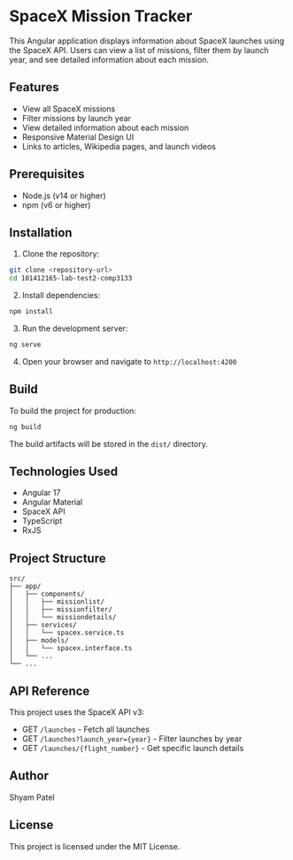 # SpaceX Mission Tracker

This Angular application displays information about SpaceX launches using the SpaceX API. Users can view a list of missions, filter them by launch year, and see detailed information about each mission.

## Features

- View all SpaceX missions
- Filter missions by launch year
- View detailed information about each mission
- Responsive Material Design UI
- Links to articles, Wikipedia pages, and launch videos

## Prerequisites

- Node.js (v14 or higher)
- npm (v6 or higher)

## Installation

1. Clone the repository:
```bash
git clone <repository-url>
cd 101412165-lab-test2-comp3133
```

2. Install dependencies:
```bash
npm install
```

3. Run the development server:
```bash
ng serve
```

4. Open your browser and navigate to `http://localhost:4200`

## Build

To build the project for production:

```bash
ng build
```

The build artifacts will be stored in the `dist/` directory.

## Technologies Used

- Angular 17
- Angular Material
- SpaceX API
- TypeScript
- RxJS

## Project Structure

```
src/
├── app/
│   ├── components/
│   │   ├── missionlist/
│   │   ├── missionfilter/
│   │   └── missiondetails/
│   ├── services/
│   │   └── spacex.service.ts
│   ├── models/
│   │   └── spacex.interface.ts
│   └── ...
└── ...
```

## API Reference

This project uses the SpaceX API v3:
- GET `/launches` - Fetch all launches
- GET `/launches?launch_year={year}` - Filter launches by year
- GET `/launches/{flight_number}` - Get specific launch details

## Author

Shyam Patel

## License

This project is licensed under the MIT License.

